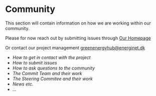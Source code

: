 # Community

This section will contain information on how we are working within our community.

Please for now reach out by submitting issues through [Our Homepage](www.github.com/Energinet-Datahub/green-energy-hub)

Or contact our project management [greenenergyhub@energinet.dk](greenenergyhub@energinet.dk)

- *How to get in contact with the project*
- *How to submit issues*
- *How to ask questions to the community*
- *The Commit Team and their work*
- *The Steering Commitee and their work*
- *News etc.*
- *...*
